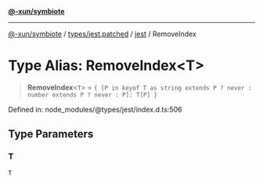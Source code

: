 [**@-xun/symbiote**](../../../../../README.md)

***

[@-xun/symbiote](../../../../../README.md) / [types/jest.patched](../../../README.md) / [jest](../README.md) / RemoveIndex

# Type Alias: RemoveIndex\<T\>

> **RemoveIndex**\<`T`\> = `{ [P in keyof T as string extends P ? never : number extends P ? never : P]: T[P] }`

Defined in: node\_modules/@types/jest/index.d.ts:506

## Type Parameters

### T

`T`
